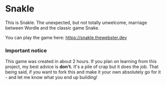 # Snakle

This is Snakle. The unexpected, but not totally unwelcome, marriage between Wordle and the classic game Snake.

You can play the game here: https://snakle.thewebster.dev

### Important notice

This game was created in about 2 hours. If you plan on learning from this project, my best advice is **don't.** It's a pile of crap but it does the job. That being said, if you want to fork this and make it your own absolutely go for it - and let me know what you end up building!


